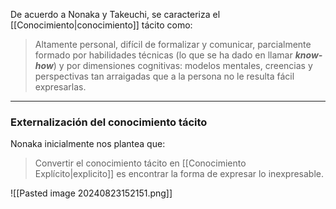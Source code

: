 De acuerdo a Nonaka y Takeuchi, se caracteriza el [[Conocimiento|conocimiento]] tácito como:

> Altamente personal, difícil de formalizar y comunicar, parcialmente formado por habilidades técnicas (lo que se ha dado en llamar **_know-how_**) y por dimensiones cognitivas: modelos mentales, creencias y perspectivas tan arraigadas que a la persona no le resulta fácil expresarlas.

--- 

### Externalización del conocimiento tácito

Nonaka inicialmente nos plantea que:

> Convertir el conocimiento tácito en [[Conocimiento Explícito|explicito]]
>  es encontrar la forma de expresar lo inexpresable.

![[Pasted image 20240823152151.png]]


